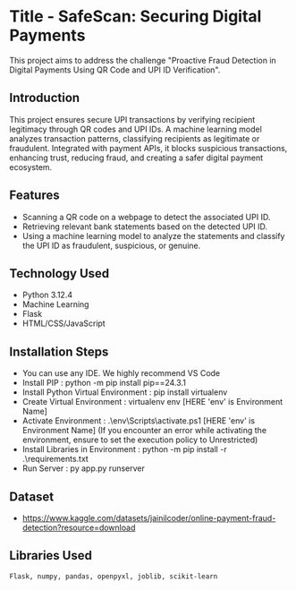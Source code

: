 # Title - SafeScan: Securing Digital Payments
This project aims to address the challenge "Proactive Fraud Detection in Digital Payments Using QR Code and UPI ID Verification".

## Introduction
This project ensures secure UPI transactions by verifying recipient legitimacy through QR codes and UPI IDs. A machine learning model analyzes transaction patterns, classifying recipients as legitimate or fraudulent. Integrated with payment APIs, it blocks suspicious transactions, enhancing trust, reducing fraud, and creating a safer digital payment ecosystem.

## Features
- Scanning a QR code on a webpage to detect the associated UPI ID.
- Retrieving relevant bank statements based on the detected UPI ID.
- Using a machine learning model to analyze the statements and classify the UPI ID as fraudulent, suspicious, or genuine.

## Technology Used
- Python 3.12.4
- Machine Learning
- Flask
- HTML/CSS/JavaScript

## Installation Steps
- You can use any IDE. We highly recommend VS Code
- Install PIP : python -m pip install pip==24.3.1
- Install Python Virtual Environment : pip install virtualenv
- Create Virtual Environment : virtualenv env [HERE 'env' is Environment Name]
- Activate Environment : .\env\Scripts\activate.ps1 [HERE 'env' is Environment Name]
    (If you encounter an error while activating the environment, ensure to set the execution policy to Unrestricted)
- Install Libraries in Environment : 
    python -m pip install -r .\requirements.txt
- Run Server :
    py app.py runserver

## Dataset
- https://www.kaggle.com/datasets/jainilcoder/online-payment-fraud-detection?resource=download 

## Libraries Used
    Flask, numpy, pandas, openpyxl, joblib, scikit-learn